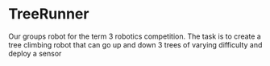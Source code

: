 # TreeRunner
Our groups robot for the term 3 robotics competition. The task is to create a tree climbing robot that can go up and down 3 trees of varying difficulty and deploy a sensor
